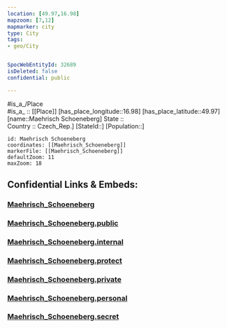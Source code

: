 ```yaml
---
location: [49.97,16.98] 
mapzoom: [7,12] 
mapmarker: city 
type: City
tags:
- geo/City


SpocWebEntityId: 32689
isDeleted: false
confidential: public

---
```

#is_a_/Place  
#is_a_ :: [[Place]] 
[has_place_longitude::16.98] 
[has_place_latitude::49.97] 
[name::Maehrisch Schoeneberg] 
State ::  
Country :: Czech_Rep.] 
[StateId::] 
[Population::] 



```leaflet
id: Maehrisch Schoeneberg
coordinates: [[Maehrisch_Schoeneberg]] 
markerFile: [[Maehrisch_Schoeneberg]] 
defaultZoom: 11 
maxZoom: 18
```


## Confidential Links & Embeds: 

### [Maehrisch_Schoeneberg](/_Standards/Earth/Continent/Europe/Europe~Central/Czech_Republic/regions~Czech_Republic/Olomoucký/City/Maehrisch_Schoeneberg.md) 

### [Maehrisch_Schoeneberg.public](/_public/Earth/Continent/Europe/Europe~Central/Czech_Republic/regions~Czech_Republic/Olomoucký/City/Maehrisch_Schoeneberg.public.md) 

### [Maehrisch_Schoeneberg.internal](/_internal/Earth/Continent/Europe/Europe~Central/Czech_Republic/regions~Czech_Republic/Olomoucký/City/Maehrisch_Schoeneberg.internal.md) 

### [Maehrisch_Schoeneberg.protect](/_protect/Earth/Continent/Europe/Europe~Central/Czech_Republic/regions~Czech_Republic/Olomoucký/City/Maehrisch_Schoeneberg.protect.md) 

### [Maehrisch_Schoeneberg.private](/_private/Earth/Continent/Europe/Europe~Central/Czech_Republic/regions~Czech_Republic/Olomoucký/City/Maehrisch_Schoeneberg.private.md) 

### [Maehrisch_Schoeneberg.personal](/_personal/Earth/Continent/Europe/Europe~Central/Czech_Republic/regions~Czech_Republic/Olomoucký/City/Maehrisch_Schoeneberg.personal.md) 

### [Maehrisch_Schoeneberg.secret](/_secret/Earth/Continent/Europe/Europe~Central/Czech_Republic/regions~Czech_Republic/Olomoucký/City/Maehrisch_Schoeneberg.secret.md)

